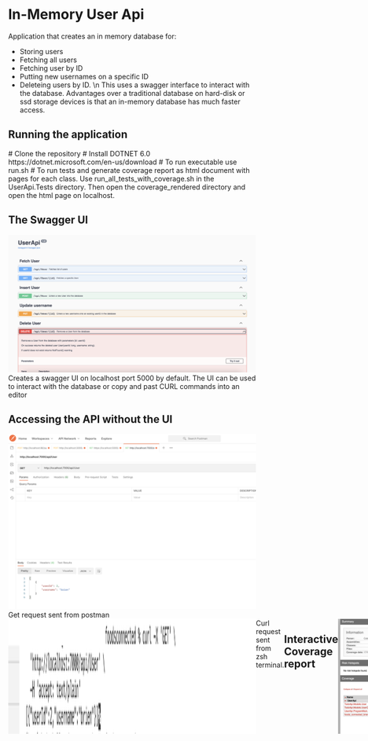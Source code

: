 <h1>In-Memory User Api</h1>

Application that creates an in memory database for:
- Storing users 
- Fetching all users
- Fetching user by ID
- Putting new usernames on a specific ID 
- Deleteing users by ID. 
\n This uses a swagger interface to interact with the database.  Advantages over a traditional database on hard-disk or ssd storage devices is that an in-memory database has much faster access.

<h2>Running the application</h2>
# Clone the repository
# Install DOTNET 6.0 https://dotnet.microsoft.com/en-us/download
# To run executable use run.sh
# To run tests and generate coverage report as html document with pages for each class. Use run_all_tests_with_coverage.sh in the UserApi.Tests directory. Then open the coverage_rendered directory and open the html page on localhost.

<h2>The Swagger UI</h2>

<img src="/instructions/1.png" alt="Alt text" title="Optional title">
Creates a swagger UI on localhost port 5000 by default. The UI can be used to interact with the database or copy and past CURL commands into an editor

<h2>Accessing the API without the UI</h2>

<img src="/instructions/2.png" alt="Alt text" title="Optional title">
Get request sent from postman

<div style="display: flex; flex-direction: horizontal">
<img src="/instructions/3.png" alt="Alt text" title="Optional title">
Curl request sent from zsh terminal.

<h2>Interactive Coverage report</h2>
<img src="/instructions/4.png" alt="Alt text" title="Optional title">
Coverage report created by ReportGenerator with clickable links to each individual file to see line by line coverage.</div>
